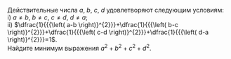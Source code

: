 Действительные числа $a$, $b$, $c$, $d$ удовлетворяют следующим условиям:
<br>
i) $a \neq b$, $b\neq c$, $c\neq d$, $d\neq a$; 
<br>
ii) $\dfrac{1}{{{\left( a-b \right)}^{2}}}+\dfrac{1}{{{\left( b-c \right)}^{2}}}+\dfrac{1}{{{\left( c-d \right)}^{2}}}+\dfrac{1}{{{\left( d-a \right)}^{2}}}=1$.
<br>
Найдите минимум выражения ${{a}^{2}}+{{b}^{2}}+{{c}^{2}}+{{d}^{2}}$.